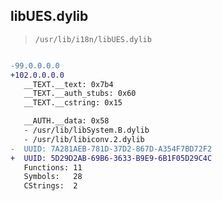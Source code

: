 ## libUES.dylib

> `/usr/lib/i18n/libUES.dylib`

```diff

-99.0.0.0.0
+102.0.0.0.0
   __TEXT.__text: 0x7b4
   __TEXT.__auth_stubs: 0x60
   __TEXT.__cstring: 0x15

   __AUTH.__data: 0x58
   - /usr/lib/libSystem.B.dylib
   - /usr/lib/libiconv.2.dylib
-  UUID: 7A281AEB-781D-37D2-867D-A354F7BD72F2
+  UUID: 5D29D2AB-69B6-3633-B9E9-6B1F05D29C4C
   Functions: 11
   Symbols:   28
   CStrings:  2

```
